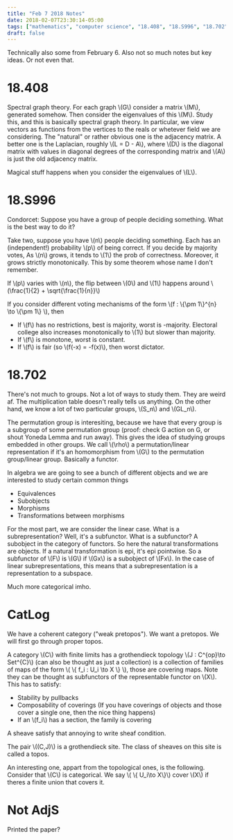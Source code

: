 ```yaml
---
title: "Feb 7 2018 Notes"
date: 2018-02-07T23:30:14-05:00
tags: ["mathematics", "computer science", "18.408", "18.S996", "18.702", "CatLog", "NotAdjS"]
draft: false
---
```


Technically also some from February 6. Also not so much notes but key ideas. Or not even that.


# 18.408

Spectral graph theory. For each graph \\(G\\) consider a matrix \\(M\\), generated somehow. 
Then consider the eigenvalues of this \\(M\\). Study this, and this is basically spectral graph theory.
In particular, we view vectors as functions from the vertices to the reals or whetever field we are considering.
The "natural" or rather obvious one is the adjacency matrix. A better one is the Laplacian,
roughly \\(L = D - A\\), where \\(D\\) is the diagonal matrix with values in diagonal degrees
of the corresponding matrix and \\(A\\) is just the old adjacency matrix.

Magical stuff happens when you consider the eigenvalues of \\(L\\). 

# 18.S996

Condorcet: Suppose you have a group of people deciding something. What is the best way to do it?

Take two, suppose you have \\(n\\) people deciding something. Each has an (independent!)
probability \\(p\\) of being correct. If you decide by majority votes,
As \\(n\\) grows, it tends to \\(1\\) the prob of correctness. Moreover, it grows strictly monotonically.
This by some theorem whose name I don't remember.

If \\(p\\) varies with \\(n\\), the flip between \\(0\\) and \\(1\\) happens around 
\\(\frac{1}{2} + \sqrt{\frac{1}{n}}\\)

If you consider different voting mechanisms of the form \\(f : \\{\pm 1\\}^{n} \to \\{\pm 1\\} \\), then 

* If \\(f\\) has no restrictions, best is majority, worst is -majority. Electoral
college also increases monotonically to \\(1\\) but slower than majority.
* If \\(f\\) is monotone, worst is constant.
* If \\(f\\) is fair (so \\(f(-x) = -f(x)\\), then worst dictator.

# 18.702

There's not much to groups. Not a lot of ways to study them. They are weird af. The multiplication table doesn't really tells us anything. 
On the other hand, we know a lot of two particular groups, \\(S_n\\) and \\(GL_n\\).

The permutation group is interesiting, because we have that every group is a subgroup of some permutation group (proof: check G action on G, or shout Yoneda Lemma and run away). This gives the idea of studying groups embedded in other groups.
We call \\(\rho\\) a permutation/linear representation if it's an homomorphism
from \\(G\\) to the permutation group/linear group. Basically a functor.

In algebra we are going to see a bunch of different objects and we are interested 
to study certain common things

* Equivalences
* Subobjects
* Morphisms
* Transformations between morphisms

For the most part, we are consider the linear case. What is a subrepresentation?
Well, it's a subfunctor. What is a subfunctor? A subobject in the category of 
functors. So here the natural transformations are objects. 
If a natural transformation is epi, it's epi pointwise. So a subfunctor of \\(F\\)
is \\(G\\) if \\(Gx\\) is a subobject of \\(Fx\\). In the case of linear subrepresentations,
this means that a subrepresentation is a representation to a subspace.

Much more categorical imho.

# CatLog

We have a coherent category ("weak pretopos"). We want a pretopos. We will first go through 
proper topos.

A category \\(C\\) with finite limits has a grothendieck topology \\(J : C^{op}\to Set^{C}\\) 
(can also be thought as just a collection) is a collection
of families of maps of the form \\( \\{ f_i : U_i \to X \\} \\), those are covering maps.
Note they can be thought as subfunctors of the representable functor on \\(X\\). This 
has to satisfy:

* Stability by pullbacks
* Composability of coverings (If you have coverings of objects and those cover a single one, then the nice thing happens)
* If an \\(f_i\\) has a section, the family is covering

A sheave satisfy that annoying to write sheaf condition.

The pair \\((C,J)\\) is a grothendieck site. The class of sheaves on this site is called a topos.

An interesting one, appart from the topological ones, is the following. Consider that 
\\(C\\) is categorical. We say \\( \\{ U_i\to X\\}\\) cover \\(X\\) if theres a finite union that 
covers it. 

# Not AdjS

Printed the paper?